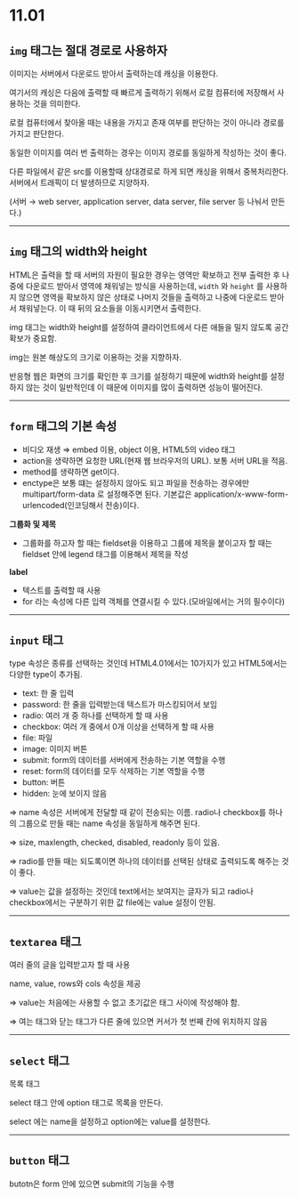 # 11.01

## `img` 태그는 절대 경로로 사용하자

이미지는 서버에서 다운로드 받아서 출력하는데 캐싱을 이용한다.

여기서의 캐싱은 다음에 출력할 때 빠르게 출력하기 위해서 로컬 컴퓨터에 저장해서 사용하는 것을 의미한다.

로컬 컴퓨터에서 찾아올 때는 내용을 가지고 존재 여부를 판단하는 것이 아니라 경로를 가지고 판단한다.

동일한 이미지를 여러 번 출력하는 경우는 이미지 경로를 동일하게 작성하는 것이 좋다.

다른 파일에서 같은 src를 이용할때 상대경로로 하게 되면 캐싱을 위해서 중복처리한다. 서버에서 트래픽이 더 발생하므로 지양하자.

(서버 → web server, application server, data server, file server 등 나눠서 만든다.)

---

## `img` 태그의 width와 height

HTML은 출력을 할 때 서버의 자원이 필요한 경우는 영역만 확보하고 전부 출력한 후 나중에 다운로드 받아서 영역에 채워넣는 방식을 사용하는데, `width` 와 `height` 를 사용하지 않으면 영역을 확보하지 않은 상태로 나머지 것들을 출력하고 나중에 다운로드 받아서 채워넣는다. 이 때 뒤의 요소들을 이동시키면서 출력한다.

img 태그는 width와 height를 설정하여 클라이언트에서 다른 애들을 밀지 않도록 공간 확보가 중요함.

img는 원본 해상도의 크기로 이용하는 것을 지향하자.

반응형 웹은 화면의 크기를 확인한 후 크기를 설정하기 때문에 width와 height를 설정하지 않는 것이 일반적인데 이 때문에 이미지를 많이 출력하면 성능이 떨어진다.

---

## `form` 태그의 기본 속성

- 비디오 재생 ⇒ embed 이용, object 이용, HTML5의 video 태그
- action을 생략하면 요청한 URL(현재 웹 브라우저의 URL). 보통 서버 URL을 적음.
- method를 생략하면 get이다.
- enctype은 보통 떄는 설정하지 않아도 되고 파일을 전송하는 경우에만 multipart/form-data 로 설정해주면 된다. 기본값은 application/x-www-form-urlencoded(인코딩해서 전송)이다.

**그룹화 및 제목**

- 그룹화를 하고자 할 때는 fieldset을 이용하고 그룹에 제목을 붙이고자 할 때는 fieldset 안에 legend 태그를 이용해서 제목을 작성

**label**

- 텍스트를 출력할 때 사용
- for 라는 속성에 다른 입력 객체를 연결시킬 수 있다.(모바일에서는 거의 필수이다)

---

## `input` 태그

type 속성은 종류를 선택하는 것인데 HTML4.01에서는 10가지가 있고 HTML5에서는 다양한 type이 추가됨.

- text: 한 줄 입력
- password: 한 줄을 입력받는데 텍스트가 마스킹되어서 보임
- radio: 여러 개 중 하나를 선택하게 할 때 사용
- checkbox: 여러 개 중에서 0개 이상을 선택하게 할 때 사용
- file: 파일
- image: 이미지 버튼
- submit: form의 데이터를 서버에게 전송하는 기본 역할을 수행
- reset: form의 데이터를 모두 삭제하는 기본 역할을 수행
- button: 버튼
- hidden: 눈에 보이지 않음

⇒ name 속성은 서버에게 전달할 때 같이 전송되는 이름. radio나 checkbox를 하나의 그룹으로 만들 때는 name 속성을 동일하게 해주면 된다.

⇒ size, maxlength, checked, disabled, readonly 등이 있음.

⇒ radio를 만들 때는 되도록이면 하나의 데이터를 선택된 상태로 출력되도록 해주는 것이 좋다.

⇒ value는 값을 설정하는 것인데 text에서는 보여지는 글자가 되고 radio나 checkbox에서는 구분하기 위한 값 file에는 value 설정이 안됨.

---

## `textarea` 태그

여러 줄의 글을 입력받고자 할 때 사용

name, value, rows와 cols 속성을 제공

⇒ value는 처음에는 사용할 수 없고 초기값은 태그 사이에 작성해야 함.

⇒ 여는 태그와 닫는 태그가 다른 줄에 있으면 커서가 첫 번째 칸에 위치하지 않음

---

## `select` 태그

목록 태그

select 태그 안에 option 태그로 목록을 만든다.

select 에는 name을 설정하고 option에는 value를 설정한다.

---

## `button` 태그

butotn은 form 안에 있으면 submit의 기능을 수행
